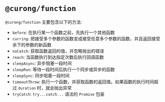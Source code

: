 # `@curong/function`

`@curong/function` 主要包含以下的方法:

- `before`: 在执行某一个函数之前，先执行一个其他函数
- `curring`: 把接受多个参数的函数变成接受任意多个参数的函数，并且返回接受余下的参数的新函数
- `noCatch`: 获取函数返回的值，并忽略抛出的错误
- `reach`: 当函数执行到达指定次数后执行回调函数
- `sleepAsync`: 异步阻塞一段时间
- `sleepRun`: 等待一段时间后执行一个同步或异步的函数
- `sleepSync`: 同步阻塞一段时间
- `timeoutThrow`: 执行一个函数，并获取函数的返回值。如果函数的执行时间超过 `duration` 时，就会抛出异常
- `tryCatch`: `try...catch...` 语法的 `Promise` 包装
